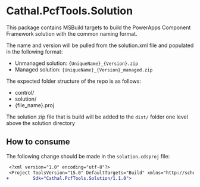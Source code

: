 # Cathal.PcfTools.Solution

This package contains MSBuild targets to build the PowerApps Component Framework solution with the common naming format.

The name and version will be pulled from the solution.xml file and populated in the following format:
- Unmanaged solution: `{UniqueName}_{Version}.zip`
- Managed solution:   `{UniqueName}_{Version}_managed.zip`

The expected folder structure of the repo is as follows:
- control/
- solution/
- {file_name}.proj

The solution zip file that is build will be added to the `dist/` folder one level above the solution directory

## How to consume

The following change should be made in the `solution.cdsproj` file:

```diff
 <?xml version="1.0" encoding="utf-8"?>
 <Project ToolsVersion="15.0" DefaultTargets="Build" xmlns="http://schemas.microsoft.com/developer/msbuild/2003"
+         Sdk="Cathal.PcfTools.Solution/1.1.0">
```
